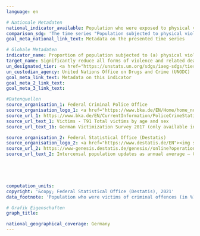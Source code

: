 ```yaml
---
language: en    

# Nationale Metadaten    
national_indicator_available: Population who were exposed to physical violence <br> Population who were victims of criminal offences <br> Victims of criminal offences    
comparison_sdg: 'The time series "Population subjected to physical violence" is compliant with the global metadata. The time series "Population who were victims of criminal offences" and "Victims of criminal offences" provide additional information.'    
goal_meta_national_link_text: Metadata on the presented time series    

# Globale Metadaten    
indicator_name: Proportion of population subjected to (a) physical violence, (b) psychological violence and (c) sexual violence in the previous 12 months    
target_name: Significantly reduce all forms of violence and related death rates everywhere    
un_designated_tier: <a href="https://unstats.un.org/sdgs/iaeg-sdgs/tier-classification/" title="Click here for more information on the UN tier classification."  target="_blank">Tier II</a>    
un_custodian_agency: United Nations Office on Drugs and Crime (UNODC)    
goal_meta_link_text: Metadata on this indicator    
goal_meta_2_link_text:     
goal_meta_3_link_text:     

#Datenquellen
source_organisation_1: Federal Criminal Police Office
source_organisation_logo_1: <a href="https://www.bka.de/EN/Home/home_node.htm"><img src="https://g205sdgs.github.io/sdg-indicators/public/OrgImgEn/bka.png" alt="Logo bka" style="height:60px; width:148px" /></a>
source_url_1: https://www.bka.de/EN/CurrentInformation/PoliceCrimeStatistics/2020/pcs2020_node.html
source_url_text_1: Victims - T91 Total victims by age and sex
source_url_text_1b: German Victimization Survey 2017 (only available in German)

source_organisation_2: Federal Statistical Office (Destatis)
source_organisation_logo_2: <a href="https://www.destatis.de/EN"><img src="https://g205sdgs.github.io/sdg-indicators/public/OrgImgEn/destatis.png" alt="Logo destatis" style="height:60px; width:148px" /></a>
source_url_2: https://www-genesis.destatis.de/genesis//online?operation=table&code=12411-0040&bypass=true&language=en
source_url_text_2: Intercensal population updates as annual average – GENESIS online 12411-0040




    
computation_units:     
copyright: '&copy; Federal Statistical Office (Destatis), 2021'    
data_footnote: 'Population who were victims of criminal offences (in %): 2020 provisional data.'    

# Grafik Eigenschaften    
graph_title:     

national_geographical_coverage: Germany    
---
```


<span></span>